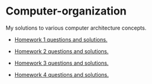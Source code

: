 # Computer-organization
My solutions to various computer architecture concepts.

- [Homework 1 questions and solutions.](https://github.com/MXS11/Computer-organization/blob/main/HW1/README.md)

- [Homework 2 questions and solutions.](https://github.com/MXS11/Computer-organization/blob/main/HW2/README.md)

- [Homework 3 questions and solutions.](https://github.com/MXS11/Computer-organization/blob/main/HW3/README.md)

- [Homework 4 questions and solutions.](https://github.com/MXS11/Computer-organization/blob/main/HW4/README.md)
